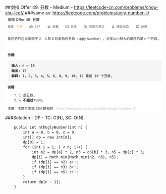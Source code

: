 ##剑指 Offer 49. 丑数 - Medium - https://leetcode-cn.com/problems/chou-shu-lcof/
###same as: https://leetcode.com/problems/ugly-number-ii/
![img of offer 49](imgs/offer%2049.png)
###Solution - DP - TC: O(N), SC: O(N)
```
    public int nthUglyNumber(int n) {
        int a = 0, b = 0, c = 0;
        int[] dp = new int[n];
        dp[0] = 1;
        for (int i = 1; i < n; i++) {
            int n2 = dp[a] * 2, n3 = dp[b] * 3, n5 = dp[c] * 5;
            dp[i] = Math.min(Math.min(n2, n3), n5);
            if (dp[i] == n2) a++;
            if (dp[i] == n3) b++;
            if (dp[i] == n5) c++;
        }
        return dp[n - 1];
    }
```